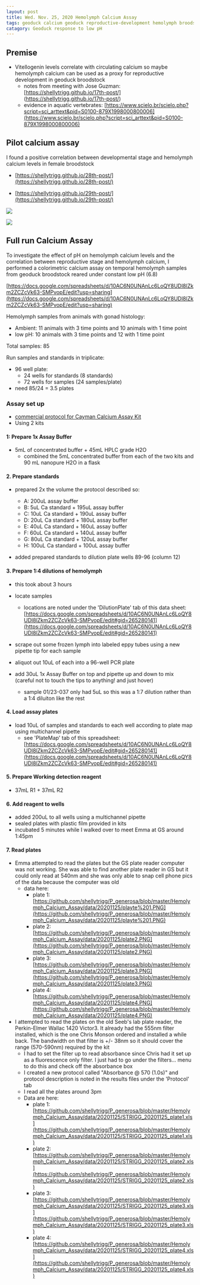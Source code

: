 ```yaml
---
layout: post
title: Wed. Nov. 25, 2020 Hemolymph Calcium Assay
tags: geoduck calcium geoduck reproductive-development hemolymph broodstock
catagory: Geoduck response to low pH 
---
```


## Premise

- Vitellogenin levels correlate with circulating calcium so maybe hemolymph calcium can be used as a proxy for reproductive development in geoduck broodstock 
	- notes from meeting with Jose Guzman: [https://shellytrigg.github.io/17th-post/]	(https://shellytrigg.github.io/17th-post/)
	- evidence in aquatic vertebrates: [https://www.scielo.br/scielo.php?script=sci_arttext&pid=S0100-879X1998000800006](https://www.scielo.br/scielo.php?script=sci_arttext&pid=S0100-879X1998000800006)

## Pilot calcium assay

I found a positive correlation between developmental stage and hemolymph calcium levels in female broodstock

 - [https://shellytrigg.github.io/28th-post/](https://shellytrigg.github.io/28th-post/)

 - [https://shellytrigg.github.io/29th-post/](https://shellytrigg.github.io/29th-post/)

[![](https://raw.githubusercontent.com/shellytrigg/P_generosa/master/Hemolymph_Calcium_Assay/img/20181210_Ca_vs_Stage.png)](https://raw.githubusercontent.com/shellytrigg/P_generosa/master/Hemolymph_Calcium_Assay/img/20181210_Ca_vs_Stage.png)

[![](https://raw.githubusercontent.com/shellytrigg/P_generosa/master/Hemolymph_Calcium_Assay/img/20181210_Ca_vs_Stage_female_only.png)](https://raw.githubusercontent.com/shellytrigg/P_generosa/master/Hemolymph_Calcium_Assay/img/20181210_Ca_vs_Stage_female_only.png)

## Full run Calcium Assay

To investigate the effect of pH on hemolymph calcium levels and the correlation between reproductive stage and hemolymph calcium, I performed a colorimetric calcium assay on temporal hemolymph samples from geoduck broodstock reared under constant low pH (6.8)

[https://docs.google.com/spreadsheets/d/10AC6N0UNAnLc6LoQY8UDl8lZkm2ZCZcVk63-SMPvopE/edit?usp=sharing](https://docs.google.com/spreadsheets/d/10AC6N0UNAnLc6LoQY8UDl8lZkm2ZCZcVk63-SMPvopE/edit?usp=sharing)

Hemolymph samples from animals with gonad histology:

- Ambient: 11 animals with 3 time points and 10 animals with 1 time point
- low pH: 10 animals with 3 time points and 12 with 1 time point

Total samples: 85

Run samples and standards in triplicate:

- 96 well plate: 
	- 24 wells for standards (8 standards)
	- 72 wells for samples (24 samples/plate)
- need 85/24 = 3.5 plates 

### Assay set up
- [commercial protocol for Cayman Calcium Assay Kit](https://github.com/RobertsLab/resources/blob/master/protocols/Commercial_Protocols/Caymen_CalciumAssayKit_96well.pdf)
- Using 2 kits

#### 1: Prepare 1x Assay Buffer

- 5mL of concentrated buffer + 45mL HPLC grade H2O
	- combined the 5mL concentrated buffer from each of the two kits and 90 mL nanopure H2O in a flask

#### 2. Prepare standards 

- prepared 2x the volume the protocol described so:
	- A: 200uL assay buffer
	- B: 5uL Ca standard + 195uL assay buffer
	- C: 10uL Ca standard + 190uL assay buffer
	- D: 20uL Ca standard + 180uL assay buffer
	- E: 40uL Ca standard + 160uL assay buffer
	- F: 60uL Ca standard + 140uL assay buffer
	- G: 80uL Ca standard + 120uL assay buffer
	- H: 100uL Ca standard + 100uL assay buffer

- added prepared standards to dilution plate wells 89-96 (column 12)

#### 3. Prepare 1:4 dilutions of hemolymph
- this took about 3 hours

- locate samples
	- locations are noted under the 'DilutionPlate' tab of this data sheet: [https://docs.google.com/spreadsheets/d/10AC6N0UNAnLc6LoQY8UDl8lZkm2ZCZcVk63-SMPvopE/edit#gid=265280141](https://docs.google.com/spreadsheets/d/10AC6N0UNAnLc6LoQY8UDl8lZkm2ZCZcVk63-SMPvopE/edit#gid=265280141)	
- scrape out some frozen lymph into labeled eppy tubes using a new pipette tip for each sample
- aliquot out 10uL of each into a 96-well PCR plate 
- add 30uL 1x Assay Buffer on top and pipette up and down to mix (careful not to touch the tips to anything! and just hover)
	- sample 01/23-037 only had 5uL so this was a 1:7 dilution rather than a 1:4 diluiton like the rest

#### 4. Load assay plates

- load 10uL of samples and standards to each well according to plate map using multichannel pipette
	- see 'PlateMap' tab of this spreadsheet: [https://docs.google.com/spreadsheets/d/10AC6N0UNAnLc6LoQY8UDl8lZkm2ZCZcVk63-SMPvopE/edit#gid=265280141](https://docs.google.com/spreadsheets/d/10AC6N0UNAnLc6LoQY8UDl8lZkm2ZCZcVk63-SMPvopE/edit#gid=265280141) 	

#### 5. Prepare Working detection reagent
- 37mL R1 + 37mL R2 

#### 6. Add reagent to wells
- added 200uL to all wells using a multichannel pipette
- sealed plates with plastic film provided in kits
- incubated 5 minutes while I walked over to meet Emma at GS around 1:45pm

#### 7. Read plates
- Emma attempted to read the plates but the GS plate reader computer was not working. She was able to find another plate reader in GS but it could only read at 540nm and she was only able to snap cell phone pics of the data because the computer was old
	- data here:
		-  plate 1: [https://github.com/shellytrigg/P_generosa/blob/master/Hemolymph_Calcium_Assay/data/20201125/playte%201.PNG](https://github.com/shellytrigg/P_generosa/blob/master/Hemolymph_Calcium_Assay/data/20201125/playte%201.PNG)	 	
		-  plate 2: [https://github.com/shellytrigg/P_generosa/blob/master/Hemolymph_Calcium_Assay/data/20201125/plate2.PNG](https://github.com/shellytrigg/P_generosa/blob/master/Hemolymph_Calcium_Assay/data/20201125/plate2.PNG)
		-  plate 3: [https://github.com/shellytrigg/P_generosa/blob/master/Hemolymph_Calcium_Assay/data/20201125/plate3.PNG](https://github.com/shellytrigg/P_generosa/blob/master/Hemolymph_Calcium_Assay/data/20201125/plate3.PNG)
		-  plate 4: [https://github.com/shellytrigg/P_generosa/blob/master/Hemolymph_Calcium_Assay/data/20201125/plate4.PNG](https://github.com/shellytrigg/P_generosa/blob/master/Hemolymph_Calcium_Assay/data/20201125/plate4.PNG)
-  I attempted to read the plates on the old Seeb's lab plate reader, the Perkin-Elmer Wallac 1420 Victor3. It already had the 555nm filter installed, which is the one Chris Monson ordered and installed a while back. The bandwidth on that filter is +/- 38nm so it should cover the range (570-590nm) required by the kit
	- I had to set the filter up to read absorbance since Chris had it set up as a fluorescence only filter. I just had to go under the filters... menu to do this and check off the absorbance box
	- I created a new protocol called "Absorbance @ 570 (1.0s)" and protocol description is noted in the results files under the 'Protocol' tab
	- I read all the plates around 3pm
	- Data are here:
		- plate 1: [https://github.com/shellytrigg/P_generosa/blob/master/Hemolymph_Calcium_Assay/data/20201125/STRIGG_20201125_plate1.xls](https://github.com/shellytrigg/P_generosa/blob/master/Hemolymph_Calcium_Assay/data/20201125/STRIGG_20201125_plate1.xls)
		- plate 2: [https://github.com/shellytrigg/P_generosa/blob/master/Hemolymph_Calcium_Assay/data/20201125/STRIGG_20201125_plate2.xls](https://github.com/shellytrigg/P_generosa/blob/master/Hemolymph_Calcium_Assay/data/20201125/STRIGG_20201125_plate2.xls)
		- plate 3: [https://github.com/shellytrigg/P_generosa/blob/master/Hemolymph_Calcium_Assay/data/20201125/STRIGG_20201125_plate3.xls](https://github.com/shellytrigg/P_generosa/blob/master/Hemolymph_Calcium_Assay/data/20201125/STRIGG_20201125_plate3.xls)
		- plate 4: [https://github.com/shellytrigg/P_generosa/blob/master/Hemolymph_Calcium_Assay/data/20201125/STRIGG_20201125_plate4.xls](https://github.com/shellytrigg/P_generosa/blob/master/Hemolymph_Calcium_Assay/data/20201125/STRIGG_20201125_plate4.xls)


